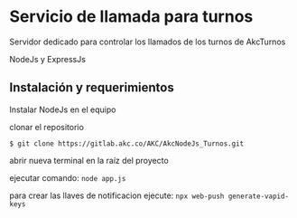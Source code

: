 # Servicio de llamada para turnos

Servidor dedicado para controlar los llamados de los turnos de AkcTurnos

NodeJs y ExpressJs 


## Instalación y requerimientos

Instalar NodeJs en el equipo

clonar el repositorio

`$ git clone https://gitlab.akc.co/AKC/AkcNodeJs_Turnos.git`

abrir nueva terminal en la raíz del proyecto 

ejecutar comando: `node app.js`

para crear las llaves de notificacion ejecute: `npx web-push generate-vapid-keys`